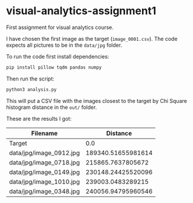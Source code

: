 # visual-analytics-assignment1
First assignment for visual analytics course.

I have chosen the first image as the target (`image_0001.csv`).
The code expects all pictures to be in the `data/jpg` folder.

To run the code first install dependencies:
```bash
pip install pillow tqdm pandas numpy
```

Then run the script:
```bash
python3 analysis.py
```

This will put a CSV file with the images closest to the target by Chi Square histogram distance in the `out/` folder.

These are the results I got:

| Filename                  | Distance                  |
|---------------------------|---------------------------|
| Target                    | 0.0                       |
| data/jpg/image_0912.jpg   | 189340.51655981614        |
| data/jpg/image_0718.jpg   | 215865.7637805672         |
| data/jpg/image_0149.jpg   | 230148.24425520096        |
| data/jpg/image_1010.jpg   | 239003.0483289215         |
| data/jpg/image_0348.jpg   | 240056.94795960546        |
